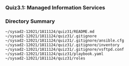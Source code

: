### Quiz3.1: Managed Information Services

### Directory Summary
	
	~/sysad2-12021/1811124/quiz31/README.md
	~/sysad2-12021/1811124/quiz31/.gitignore
	~/sysad2-12021/1811124/quiz31/.gitignore/ansible.cfg
	~/sysad2-12021/1811124/quiz31/.gitignore/inventory
	~/sysad2-12021/1811124/quiz31/.gitignore/vsftpd.conf
	~/sysad2-12021/1811124/quiz31/playbook.yaml
	~/sysad2-12021/1811124/quiz31/roles

